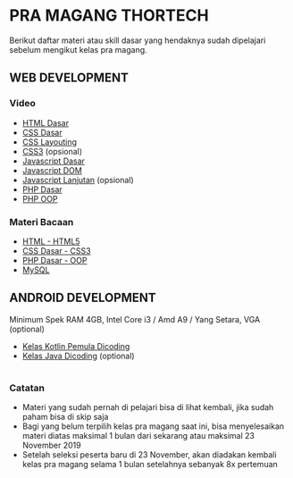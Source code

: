 # PRA MAGANG THORTECH

Berikut daftar materi atau skill dasar yang hendaknya sudah dipelajari sebelum mengikut kelas pra magang.

## WEB DEVELOPMENT
### Video
- [HTML Dasar](https://www.youtube.com/playlist?list=PLFIM0718LjIVuONHysfOK0ZtiqUWvrx4F)
- [CSS Dasar](https://www.youtube.com/playlist?list=PLFIM0718LjIUBrbm6Gdh6k7ZUvPIAZm7p)
- [CSS Layouting](https://www.youtube.com/playlist?list=PLFIM0718LjIUu4Ju9GUL5zpLcuq08TKYr)
- [CSS3](https://www.youtube.com/playlist?list=PLFIM0718LjIVCmrSWbZPKCccCkfFw-Naa) (opsional)
- [Javascript Dasar](https://www.youtube.com/playlist?list=PLFIM0718LjIWXagluzROrA-iBY9eeUt4w)
- [Javascript DOM](https://www.youtube.com/playlist?list=PLFIM0718LjIWB3YRoQbQh82ZewAGtE2-3)
- [Javascript Lanjutan](https://www.youtube.com/playlist?list=PLFIM0718LjIUGpY8wmE41W7rTJo_3Y46-) (opsional)
- [PHP Dasar](https://www.youtube.com/playlist?list=PLFIM0718LjIUqXfmEIBE3-uzERZPh3vp6)
- [PHP OOP](https://www.youtube.com/playlist?list=PLFIM0718LjIWvxxll-6wLXrC_16h_Bl_p)

### Materi Bacaan
- [HTML - HTML5](https://www.duniailkom.com/tutorial-belajar-html-dan-index-artikel-html/)
- [CSS Dasar - CSS3](https://www.duniailkom.com/tutorial-belajar-css-dan-index-artikel-css/)
- [PHP Dasar - OOP](https://www.duniailkom.com/tutorial-belajar-php-dan-index-artikel-php/)
- [MySQL](https://www.duniailkom.com/tutorial-belajar-mysql-dan-index-artikel-mysql/)

## ANDROID DEVELOPMENT
Minimum Spek RAM 4GB, Intel Core i3 / Amd A9 / Yang Setara, VGA (optional)

- [Kelas Kotlin Pemula Dicoding](https://www.dicoding.com/academies/80)
- [Kelas Java Dicoding](https://www.dicoding.com/academies/60) (optional)

#

### Catatan
- Materi yang sudah pernah di pelajari bisa di lihat kembali, jika sudah paham bisa di skip saja
- Bagi yang belum terpilih kelas pra magang saat ini, bisa menyelesaikan materi diatas maksimal 1 bulan dari sekarang atau maksimal 23 November 2019
- Setelah seleksi peserta baru di 23 November, akan diadakan kembali kelas pra magang selama 1 bulan setelahnya sebanyak 8x pertemuan
